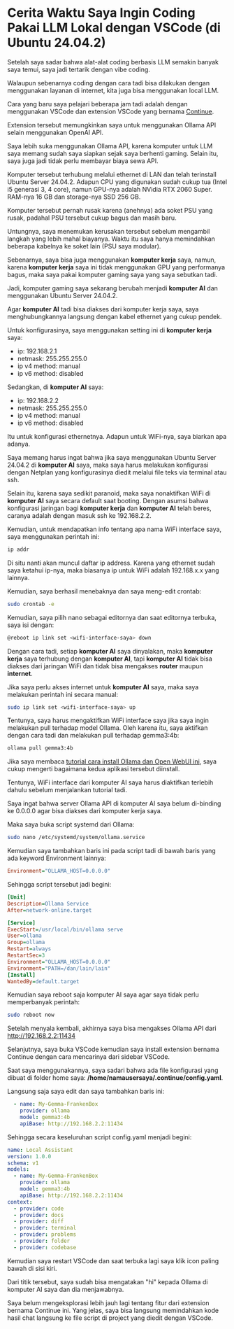 # Cerita Waktu Saya Ingin Coding Pakai LLM Lokal dengan VSCode (di Ubuntu 24.04.2)

Setelah saya sadar bahwa alat-alat coding berbasis LLM semakin banyak saya temui, saya jadi tertarik dengan vibe coding.

Walaupun sebenarnya coding dengan cara tadi bisa dilakukan dengan menggunakan layanan di internet, kita juga bisa menggunakan local LLM.

Cara yang baru saya pelajari beberapa jam tadi adalah dengan menggunakan VSCode dan extension VSCode yang bernama [Continue](https://marketplace.visualstudio.com/items?itemName=Continue.continue).

Extension tersebut memungkinkan saya untuk menggunakan Ollama API selain menggunakan OpenAI API.

Saya lebih suka menggunakan Ollama API, karena komputer untuk LLM saya memang sudah saya siapkan sejak saya berhenti gaming. Selain itu, saya juga jadi tidak perlu membayar biaya sewa API.

Komputer tersebut terhubung melalui ethernet di LAN dan telah terinstall Ubuntu Server 24.04.2. Adapun CPU yang digunakan sudah cukup tua (Intel i5 generasi 3, 4 core), namun GPU-nya adalah NVidia RTX 2060 Super. RAM-nya 16 GB dan storage-nya SSD 256 GB.

Komputer tersebut pernah rusak karena (anehnya) ada soket PSU yang rusak, padahal PSU tersebut cukup bagus dan masih baru.

Untungnya, saya menemukan kerusakan tersebut sebelum mengambil langkah yang lebih mahal biayanya. Waktu itu saya hanya memindahkan beberapa kabelnya ke soket lain (PSU saya modular).

Sebenarnya, saya bisa juga menggunakan **komputer kerja** saya, namun, karena **komputer kerja** saya ini tidak menggunakan GPU yang performanya bagus, maka saya pakai komputer gaming saya yang saya sebutkan tadi.

Jadi, komputer gaming saya sekarang berubah menjadi **komputer AI** dan menggunakan Ubuntu Server 24.04.2.

Agar **komputer AI** tadi bisa diakses dari komputer kerja saya, saya menghubungkannya langsung dengan kabel ethernet yang cukup pendek.

Untuk konfigurasinya, saya menggunakan setting ini di **komputer kerja** saya:

-   ip: 192.168.2.1
-   netmask: 255.255.255.0
-   ip v4 method: manual
-   ip v6 method: disabled

Sedangkan, di **komputer AI** saya:

-   ip: 192.168.2.2
-   netmask: 255.255.255.0
-   ip v4 method: manual
-   ip v6 method: disabled

Itu untuk konfigurasi ethernetnya. Adapun untuk WiFi-nya, saya biarkan apa adanya.

Saya memang harus ingat bahwa jika saya menggunakan Ubuntu Server 24.04.2 di **komputer AI** saya, maka saya harus melakukan konfigurasi dengan Netplan yang konfigurasinya diedit melalui file teks via terminal atau ssh. 

Selain itu, karena saya sedikit paranoid, maka saya nonaktifkan WiFi di **komputer AI** saya secara default saat booting. Dengan asumsi bahwa konfigurasi jaringan bagi **komputer kerja** dan **komputer AI** telah beres, caranya adalah dengan masuk ssh ke 192.168.2.2.

Kemudian, untuk mendapatkan info tentang apa nama WiFi interface saya, saya menggunakan perintah ini:

```bash
ip addr
```

Di situ nanti akan muncul daftar ip address. Karena yang ethernet sudah saya ketahui ip-nya, maka biasanya ip untuk WiFi adalah 192.168.x.x yang lainnya.

Kemudian, saya berhasil menebaknya dan saya meng-edit crontab:

```bash
sudo crontab -e
```

Kemudian, saya pilih nano sebagai editornya dan saat editornya terbuka, saya isi dengan:

```bash
@reboot ip link set <wifi-interface-saya> down
```

Dengan cara tadi, setiap **komputer AI** saya dinyalakan, maka **komputer kerja** saya terhubung dengan **komputer AI**, tapi **komputer AI** tidak bisa diakses dari jaringan WiFi dan tidak bisa mengakses **router** maupun **internet**.

Jika saya perlu akses internet untuk **komputer AI** saya, maka saya melakukan perintah ini secara manual:

```bash
sudo ip link set <wifi-interface-saya> up
```

Tentunya, saya harus mengaktifkan WiFi interface saya jika saya ingin melakukan pull terhadap model Ollama. Oleh karena itu, saya aktifkan dengan cara tadi dan melakukan pull terhadap gemma3:4b:

```bash
ollama pull gemma3:4b
```

Jika saya membaca [tutorial cara install Ollama dan Open WebUI ini](Menginstall%20Ollama%20dan%20Open%20WebUI%20di%20Ubuntu%2024.04%20tanpa%20Docker.md), saya cukup mengerti bagaimana kedua aplikasi tersebut diinstall. 

Tentunya, WiFi interface dari komputer AI saya harus diaktifkan terlebih dahulu sebelum menjalankan tutorial tadi.

Saya ingat bahwa server Ollama API di komputer AI saya belum di-binding ke 0.0.0.0 agar bisa diakses dari komputer kerja saya.

Maka saya buka script systemd dari Ollama:

```bash
sudo nano /etc/systemd/system/ollama.service
```

Kemudian saya tambahkan baris ini pada script tadi di bawah baris yang ada keyword Environment lainnya:

```ini
Environment="OLLAMA_HOST=0.0.0.0"
```

Sehingga script tersebut jadi begini:

```ini
[Unit]
Description=Ollama Service
After=network-online.target

[Service]
ExecStart=/usr/local/bin/ollama serve
User=ollama
Group=ollama
Restart=always
RestartSec=3
Environment="OLLAMA_HOST=0.0.0.0"
Environment="PATH=/dan/lain/lain"
[Install]
WantedBy=default.target

```

Kemudian saya reboot saja komputer AI saya agar saya tidak perlu memperbanyak perintah:

```bash
sudo reboot now
```

Setelah menyala kembali, akhirnya saya bisa mengakses Ollama API dari http://192.168.2.2:11434

Selanjutnya, saya buka VSCode kemudian saya install extension bernama Continue dengan cara mencarinya dari sidebar VSCode.

Saat saya menggunakannya, saya sadari bahwa ada file konfigurasi yang dibuat di folder home saya: **/home/namausersaya/.continue/config.yaml**.

Langsung saja saya edit dan saya tambahkan baris ini:

```yaml
  - name: My-Gemma-FrankenBox
    provider: ollama
    model: gemma3:4b
    apiBase: http://192.168.2.2:11434
```

Sehingga secara keseluruhan script config.yaml menjadi begini:

```yaml
name: Local Assistant
version: 1.0.0
schema: v1
models:
  - name: My-Gemma-FrankenBox
    provider: ollama
    model: gemma3:4b
    apiBase: http://192.168.2.2:11434
context:
  - provider: code
  - provider: docs
  - provider: diff
  - provider: terminal
  - provider: problems
  - provider: folder
  - provider: codebase
```

Kemudian saya restart VSCode dan saat terbuka lagi saya klik icon paling bawah di sisi kiri.

Dari titik tersebut, saya sudah bisa mengatakan "hi" kepada Ollama di komputer AI saya dan dia menjawabnya.

Saya belum mengeksplorasi lebih jauh lagi tentang fitur dari extension bernama Continue ini. Yang jelas, saya bisa langsung memindahkan kode hasil chat langsung ke file script di project yang diedit dengan VSCode.